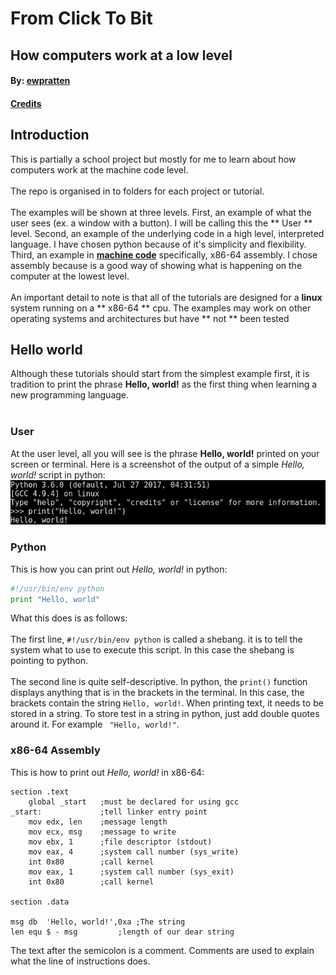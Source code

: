 # From Click To Bit
## How computers work at a low level
#### By: [ewpratten](https://github.com/Ewpratten)
#### [Credits](https://github.com/Ewpratten/HowToComputer/blob/master/CONTRIBUTORS.md)

## Introduction
This is partially a school project but mostly for me to learn about how computers work at the machine code level.
<br>
<br>
The repo is organised in to folders for each project or tutorial.
<br>
<br>
The examples will be shown at three levels. First, an example of what the user sees (ex. a window with a button). I will be calling this the ** User ** level. Second, an example of the underlying code in a high level, interpreted language. I have chosen python because of it's simplicity and flexibility. Third, an example in [**machine code**](https://en.wikipedia.org/wiki/Machine_code) specifically, x86-64 assembly. I chose assembly because is a good way of showing what is happening on the computer at the lowest level.
<br><br>
An important detail to note is that all of the tutorials are designed for a **linux** system running on a ** x86-64 ** cpu. The examples may work on other operating systems and architectures but have ** not ** been tested
## Hello world
Although these tutorials should start from the simplest example first, it is tradition to print the phrase **Hello, world!** as the first thing when learning a new programming language.
<br><br>
### User
At the user level, all you will see is the phrase **Hello, world!** printed on your screen or terminal. Here is a screenshot of the output of a simple *Hello, world!* script in python:
![alt text](https://raw.githubusercontent.com/Ewpratten/HowToComputer/master/img/python-hello.png "What the user sees")

### Python

This is how you can print out *Hello, world!* in python:
```python
#!/usr/bin/env python
print "Hello, world"

```
What this does is as follows:
<br><br>
The first line, `#!/usr/bin/env python` is called a shebang. it is to tell the system what to use to execute this script. In this case the shebang is pointing to python.
<br><br>
The second line is quite self-descriptive. In python, the `print()` function displays anything that is in the brackets in the terminal. In this case, the brackets contain the string `Hello, world!`. When printing text, it needs to be stored in a string. To store test in a string in python, just add double quotes around it. For example ` "Hello, world!"`.

### x86-64 Assembly

This is how to print out *Hello, world!* in x86-64:

```assembly
section	.text
	global _start   ;must be declared for using gcc
_start:             ;tell linker entry point
	mov	edx, len    ;message length
	mov	ecx, msg    ;message to write
	mov	ebx, 1	    ;file descriptor (stdout)
	mov	eax, 4	    ;system call number (sys_write)
	int	0x80        ;call kernel
	mov	eax, 1	    ;system call number (sys_exit)
	int	0x80        ;call kernel

section	.data

msg	db	'Hello, world!',0xa	;The string
len	equ	$ - msg			;length of our dear string
```
The text after the semicolon is a comment. Comments are used to explain what the line of instructions does.
